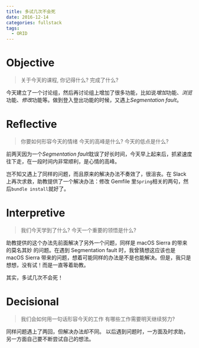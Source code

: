 ```yaml
---
title: 多试几次不会死
date: 2016-12-14
categories: fullstack
tags:
  - ORID
---
```


# Objective
> 关于今天的课程, 你记得什么?
> 完成了什么?

今天建立了一个讨论组，然后再讨论组上增加了很多功能，比如说*增加*功能、*浏览*功能、*修改*功能等。做到登入登出功能的时候，又遇上*Segmentation fault*。

# Reflective
> 你要如何形容今天的情绪
> 今天的高峰是什么?
> 今天的低点是什么?

前两天因为一个*Segmentation fault*耽误了好长时间，今天早上起来后，抓紧速度往下走，在一段时间内非常顺利，是心情的高峰。

岂不知又遇上了同样的问题，而且原来的解决办法不奏效了，很沮丧。在 Slack 上再次求救，助教提供了一个解决办法：修改 Gemfile 里`Spring`相关的两句，然后`bundle install`就好了。

# Interpretive
> 我们今天学到了什么?
> 今天一个重要的领悟是什么?

助教提供的这个办法先前面解决了另外一个问题，同样是 macOS Sierra 的带来的莫名其妙
的问题。在遇到 Segmentation fault 时，我曾猜想这应该也是 macOS Sierra 带来的问题，想着可能同样的办法是不是也能解决。但是，我只是想想，没有试！而是一直等着助教。

其实，多试几次不会死！

# Decisional
> 我们会如何用一句话形容今天的工作
> 有哪些工作需要明天继续努力?

同样问题遇上了两回，但解决办法却不同。
以后遇到问题时，一方面及时求助，另一方面自己要不断尝试自己的想法。
